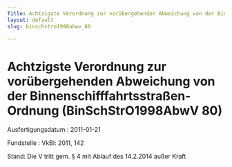 ```yaml
---
Title: Achtzigste Verordnung zur vorübergehenden Abweichung von der Binnenschifffahrtsstraßen-Ordnung
layout: default
slug: binschstro1998abwv_80

---
```


# Achtzigste Verordnung zur vorübergehenden Abweichung von der Binnenschifffahrtsstraßen-Ordnung (BinSchStrO1998AbwV 80)

Ausfertigungsdatum
:   2011-01-21

Fundstelle
:   VkBl: 2011, 142

Stand: Die V tritt gem. § 4 mit Ablauf des 14.2.2014 außer Kraft
